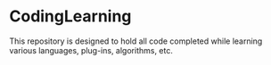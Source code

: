 # CodingLearning
This repository is designed to hold all code completed while learning various languages, plug-ins, algorithms, etc.
